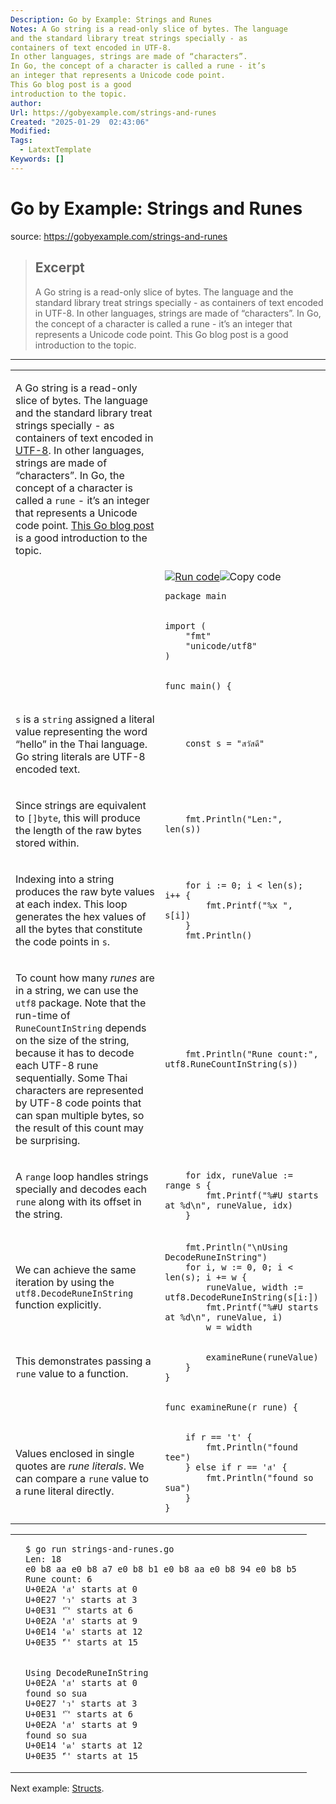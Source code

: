 ```yaml
---
Description: Go by Example: Strings and Runes
Notes: A Go string is a read-only slice of bytes. The language
and the standard library treat strings specially - as
containers of text encoded in UTF-8.
In other languages, strings are made of “characters”.
In Go, the concept of a character is called a rune - it’s
an integer that represents a Unicode code point.
This Go blog post is a good
introduction to the topic.
author: 
Url: https://gobyexample.com/strings-and-runes
Created: "2025-01-29  02:43:06"
Modified: 
Tags:
  - LatextTemplate
Keywords: []
---
```


# Go by Example: Strings and Runes

source: https://gobyexample.com/strings-and-runes

> ## Excerpt
> A Go string is a read-only slice of bytes. The language
and the standard library treat strings specially - as
containers of text encoded in UTF-8.
In other languages, strings are made of “characters”.
In Go, the concept of a character is called a rune - it’s
an integer that represents a Unicode code point.
This Go blog post is a good
introduction to the topic.

---
<table><tbody><tr><td><p>A Go string is a read-only slice of bytes. The language and the standard library treat strings specially - as containers of text encoded in <a href="https://en.wikipedia.org/wiki/UTF-8">UTF-8</a>. In other languages, strings are made of “characters”. In Go, the concept of a character is called a <code>rune</code> - it’s an integer that represents a Unicode code point. <a href="https://go.dev/blog/strings">This Go blog post</a> is a good introduction to the topic.</p></td><td></td></tr><tr><td></td><td><a href="https://go.dev/play/p/-iNDXZ9IM3s"><img title="Run code" src="https://gobyexample.com/play.png"></a><img title="Copy code" src="https://gobyexample.com/clipboard.png"><pre><code><span><span><span>package</span> <span>main</span></span></span></code></pre></td></tr><tr><td></td><td><pre><code><span><span><span>import</span> <span>(</span>
</span></span><span><span>    <span>"fmt"</span>
</span></span><span><span>    <span>"unicode/utf8"</span>
</span></span><span><span><span>)</span></span></span></code></pre></td></tr><tr><td></td><td><pre><code><span><span><span>func</span> <span>main</span><span>()</span> <span>{</span></span></span></code></pre></td></tr><tr><td><p><code>s</code> is a <code>string</code> assigned a literal value representing the word “hello” in the Thai language. Go string literals are UTF-8 encoded text.</p></td><td><pre><code><span><span>    <span>const</span> <span>s</span> <span>=</span> <span>"สวัสดี"</span></span></span></code></pre></td></tr><tr><td><p>Since strings are equivalent to <code>[]byte</code>, this will produce the length of the raw bytes stored within.</p></td><td><pre><code><span><span>    <span>fmt</span><span>.</span><span>Println</span><span>(</span><span>"Len:"</span><span>,</span> <span>len</span><span>(</span><span>s</span><span>))</span></span></span></code></pre></td></tr><tr><td><p>Indexing into a string produces the raw byte values at each index. This loop generates the hex values of all the bytes that constitute the code points in <code>s</code>.</p></td><td><pre><code><span><span>    <span>for</span> <span>i</span> <span>:=</span> <span>0</span><span>;</span> <span>i</span> <span>&lt;</span> <span>len</span><span>(</span><span>s</span><span>);</span> <span>i</span><span>++</span> <span>{</span>
</span></span><span><span>        <span>fmt</span><span>.</span><span>Printf</span><span>(</span><span>"%x "</span><span>,</span> <span>s</span><span>[</span><span>i</span><span>])</span>
</span></span><span><span>    <span>}</span>
</span></span><span><span>    <span>fmt</span><span>.</span><span>Println</span><span>()</span></span></span></code></pre></td></tr><tr><td><p>To count how many <em>runes</em> are in a string, we can use the <code>utf8</code> package. Note that the run-time of <code>RuneCountInString</code> depends on the size of the string, because it has to decode each UTF-8 rune sequentially. Some Thai characters are represented by UTF-8 code points that can span multiple bytes, so the result of this count may be surprising.</p></td><td><pre><code><span><span>    <span>fmt</span><span>.</span><span>Println</span><span>(</span><span>"Rune count:"</span><span>,</span> <span>utf8</span><span>.</span><span>RuneCountInString</span><span>(</span><span>s</span><span>))</span></span></span></code></pre></td></tr><tr><td><p>A <code>range</code> loop handles strings specially and decodes each <code>rune</code> along with its offset in the string.</p></td><td><pre><code><span><span>    <span>for</span> <span>idx</span><span>,</span> <span>runeValue</span> <span>:=</span> <span>range</span> <span>s</span> <span>{</span>
</span></span><span><span>        <span>fmt</span><span>.</span><span>Printf</span><span>(</span><span>"%#U starts at %d\n"</span><span>,</span> <span>runeValue</span><span>,</span> <span>idx</span><span>)</span>
</span></span><span><span>    <span>}</span></span></span></code></pre></td></tr><tr><td><p>We can achieve the same iteration by using the <code>utf8.DecodeRuneInString</code> function explicitly.</p></td><td><pre><code><span><span>    <span>fmt</span><span>.</span><span>Println</span><span>(</span><span>"\nUsing DecodeRuneInString"</span><span>)</span>
</span></span><span><span>    <span>for</span> <span>i</span><span>,</span> <span>w</span> <span>:=</span> <span>0</span><span>,</span> <span>0</span><span>;</span> <span>i</span> <span>&lt;</span> <span>len</span><span>(</span><span>s</span><span>);</span> <span>i</span> <span>+=</span> <span>w</span> <span>{</span>
</span></span><span><span>        <span>runeValue</span><span>,</span> <span>width</span> <span>:=</span> <span>utf8</span><span>.</span><span>DecodeRuneInString</span><span>(</span><span>s</span><span>[</span><span>i</span><span>:])</span>
</span></span><span><span>        <span>fmt</span><span>.</span><span>Printf</span><span>(</span><span>"%#U starts at %d\n"</span><span>,</span> <span>runeValue</span><span>,</span> <span>i</span><span>)</span>
</span></span><span><span>        <span>w</span> <span>=</span> <span>width</span></span></span></code></pre></td></tr><tr><td><p>This demonstrates passing a <code>rune</code> value to a function.</p></td><td><pre><code><span><span>        <span>examineRune</span><span>(</span><span>runeValue</span><span>)</span>
</span></span><span><span>    <span>}</span>
</span></span><span><span><span>}</span></span></span></code></pre></td></tr><tr><td></td><td><pre><code><span><span><span>func</span> <span>examineRune</span><span>(</span><span>r</span> <span>rune</span><span>)</span> <span>{</span></span></span></code></pre></td></tr><tr><td><p>Values enclosed in single quotes are <em>rune literals</em>. We can compare a <code>rune</code> value to a rune literal directly.</p></td><td><pre><code><span><span>    <span>if</span> <span>r</span> <span>==</span> <span>'t'</span> <span>{</span>
</span></span><span><span>        <span>fmt</span><span>.</span><span>Println</span><span>(</span><span>"found tee"</span><span>)</span>
</span></span><span><span>    <span>}</span> <span>else</span> <span>if</span> <span>r</span> <span>==</span> <span>'ส'</span> <span>{</span>
</span></span><span><span>        <span>fmt</span><span>.</span><span>Println</span><span>(</span><span>"found so sua"</span><span>)</span>
</span></span><span><span>    <span>}</span>
</span></span><span><span><span>}</span></span></span></code></pre></td></tr></tbody></table>

<table><tbody><tr><td></td><td><pre><code><span><span><span>$</span> go run strings-and-runes.go
</span></span><span><span><span>Len: 18
</span></span></span><span><span><span>e0 b8 aa e0 b8 a7 e0 b8 b1 e0 b8 aa e0 b8 94 e0 b8 b5 
</span></span></span><span><span><span>Rune count: 6
</span></span></span><span><span><span>U+0E2A 'ส' starts at 0
</span></span></span><span><span><span>U+0E27 'ว' starts at 3
</span></span></span><span><span><span>U+0E31 'ั' starts at 6
</span></span></span><span><span><span>U+0E2A 'ส' starts at 9
</span></span></span><span><span><span>U+0E14 'ด' starts at 12
</span></span></span><span><span><span>U+0E35 'ี' starts at 15</span></span></span></code></pre></td></tr><tr><td></td><td><pre><code><span><span><span>Using DecodeRuneInString
</span></span></span><span><span><span>U+0E2A 'ส' starts at 0
</span></span></span><span><span><span>found so sua
</span></span></span><span><span><span>U+0E27 'ว' starts at 3
</span></span></span><span><span><span>U+0E31 'ั' starts at 6
</span></span></span><span><span><span>U+0E2A 'ส' starts at 9
</span></span></span><span><span><span>found so sua
</span></span></span><span><span><span>U+0E14 'ด' starts at 12
</span></span></span><span><span><span>U+0E35 'ี' starts at 15</span></span></span></code></pre></td></tr></tbody></table>

Next example: [Structs](https://gobyexample.com/structs).
